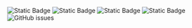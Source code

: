![Static Badge](https://img.shields.io/badge/blacklists-60-000000) ![Static Badge](https://img.shields.io/badge/blacklisted-3022983-cc0000) ![Static Badge](https://img.shields.io/badge/whitelisted-2242-00CC00) ![Static Badge](https://img.shields.io/badge/streaming_blacklist-28106-000000) ![GitHub issues](https://img.shields.io/github/issues/fabriziosalmi/blacklists)
